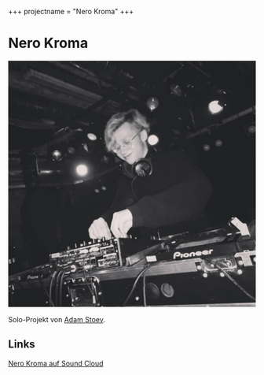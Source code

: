 +++
projectname = "Nero Kroma"
+++
# Nero Kroma

![Nero Kroma](/images/gallery/adam_live.png)

Solo-Projekt von [Adam Stoev](https://soundcloud.com/adam-stoev).

## Links

[Nero Kroma auf Sound Cloud](https://soundcloud.com/nero-kroma)
